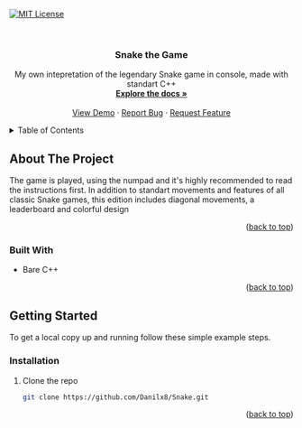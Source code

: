 <div id="top"></div>
<!--
*** Thanks for checking out the Best-README-Template. If you have a suggestion
*** that would make this better, please fork the repo and create a pull request
*** or simply open an issue with the tag "enhancement".
*** Don't forget to give the project a star!
*** Thanks again! Now go create something AMAZING! :D
-->



<!-- PROJECT SHIELDS -->
<!--
*** I'm using markdown "reference style" links for readability.
*** Reference links are enclosed in brackets [ ] instead of parentheses ( ).
*** See the bottom of this document for the declaration of the reference variables
*** for contributors-url, forks-url, etc. This is an optional, concise syntax you may use.
*** https://www.markdownguide.org/basic-syntax/#reference-style-links
-->
[![MIT License][license-shield]][license-url]



<!-- PROJECT LOGO -->
<br />
<h3 align="center">Snake the Game</h3>

  <p align="center">
    My own intepretation of the legendary Snake game in console, made with standart C++
    <br />
    <a href="https://github.com/Danilx8/Snake"><strong>Explore the docs »</strong></a>
    <br />
    <br />
    <a href="https://github.com/Danilx8/Snake">View Demo</a>
    ·
    <a href="https://github.com/Danilx8/Snake/issues">Report Bug</a>
    ·
    <a href="https://github.com/Danilx8/Snake/issues">Request Feature</a>
  </p>
</div>



<!-- TABLE OF CONTENTS -->
<details>
  <summary>Table of Contents</summary>
  <ol>
    <li>
      <a href="#about-the-project">About The Project</a>
      <ul>
        <li><a href="#built-with">Built With</a></li>
      </ul>
    </li>
    <li>
      <a href="#getting-started">Getting Started</a>
      <ul>
        <li><a href="#prerequisites">Prerequisites</a></li>
        <li><a href="#installation">Installation</a></li>
      </ul>
    </li>
    <li><a href="#usage">Usage</a></li>
    <li><a href="#roadmap">Roadmap</a></li>
    <li><a href="#contributing">Contributing</a></li>
    <li><a href="#license">License</a></li>
    <li><a href="#contact">Contact</a></li>
    <li><a href="#acknowledgments">Acknowledgments</a></li>
  </ol>
</details>



<!-- ABOUT THE PROJECT -->
## About The Project

The game is played, using the numpad and it's highly recommended to read the instructions first. In addition to standart movements and features of all classic Snake games, this edition includes diagonal movements, a leaderboard and colorful design  

<p align="right">(<a href="#top">back to top</a>)</p>



### Built With

* Bare C++

<p align="right">(<a href="#top">back to top</a>)</p>



<!-- GETTING STARTED -->
## Getting Started

To get a local copy up and running follow these simple example steps.

### Installation

1. Clone the repo
   ```sh
   git clone https://github.com/Danilx8/Snake.git
   ```

<p align="right">(<a href="#top">back to top</a>)</p>


<!-- MARKDOWN LINKS & IMAGES -->
<!-- https://www.markdownguide.org/basic-syntax/#reference-style-links -->
[contributors-shield]: https://img.shields.io/github/contributors/Danilx8/Snake.svg?style=for-the-badge
[contributors-url]: https://github.com/Danilx8/Snake/graphs/contributors
[forks-shield]: https://img.shields.io/github/forks/Danilx8/Snake.svg?style=for-the-badge
[forks-url]: https://github.com/Danilx8/Snake/network/members
[stars-shield]: https://img.shields.io/github/stars/Danilx8/Snake.svg?style=for-the-badge
[stars-url]: https://github.com/Danilx8/Snake/stargazers
[issues-shield]: https://img.shields.io/github/issues/Danilx8/Snake.svg?style=for-the-badge
[issues-url]: https://github.com/Danilx8/Snake/issues
[license-shield]: https://img.shields.io/github/license/Danilx8/Snake.svg?style=for-the-badge
[license-url]: https://github.com/Danilx8/Snake/blob/master/LICENSE.txt
[linkedin-shield]: https://img.shields.io/badge/-LinkedIn-black.svg?style=for-the-badge&logo=linkedin&colorB=555
[linkedin-url]: https://linkedin.com/in/linkedin_username
[product-screenshot]: images/screenshot.png
